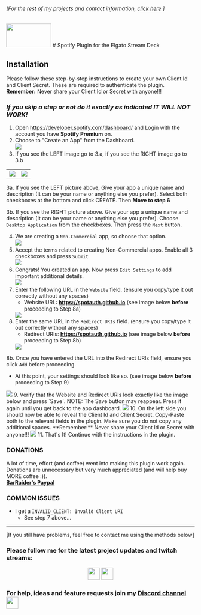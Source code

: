 ###### [For the rest of my projects and contact information, [click here](https://barraider.com) ]

<img src="/images/spotlogo.png" height="63" width="120"/> 
# Spotify Plugin for the Elgato Stream Deck

## Installation
Please follow these step-by-step instructions to create your own Client Id and Client Secret. These are required to authenticate the plugin.  
**Remember:** Never share your Client Id or Secret with anyone!!!

### ***If you skip a step or not do it exactly as indicated IT WILL NOT WORK!***

1. Open <a href="https://developer.spotify.com/dashboard/" target="_blank">https://developer.spotify.com/dashboard/</a> and Login with the account you have **Spotify Premium** on.  
2. Choose to "Create an App" from the Dashboard.  
    <img src="/images/spotauth1.png"/>  
3. If you see the LEFT image go to 3.a, if you see the RIGHT image go to 3.b  

<table>
	<body>
		<tr>
			<td>
				<img src="/images/spotauth2b.png"/>
			</td>
			<td>
				<img src="/images/spotauth2.png"/>
			</td>
		</tr>
	</body>
</table>

   3a. If you see the LEFT picture above, Give your app a unique name and description (It can be your name or anything else you prefer). Select both checkboxes at the bottom and click CREATE. Then <b>Move to step 6</b>  
   
   3b. If you see the RIGHT picture above. Give your app a unique name and description (It can be your name or anything else you prefer). Choose `Desktop Application` from the checkboxes. Then press the `Next` button.  
    
4. We are creating a `Non-Commercial` app, so choose that option.  
    <img src="/images/spotauth3.png"/>  
5. Accept the terms related to creating Non-Commercial apps. Enable all 3 checkboxes and press `Submit`  
    <img src="/images/spotauth4.png"/>  
6. Congrats! You created an app. Now press `Edit Settings` to add important additional details.  
    <img src="/images/spotauth5.png"/>  
7. Enter the following URL in the `Website` field. (ensure you copy/type it out correctly without any spaces)  
   * Website URL: **https://spotauth.github.io** (see image below **before** proceeding to Step 8a)
	<img src="/images/spotapp1.png"/>  
8. Enter the same URL in the `Redirect URIs` field. (ensure you copy/type it out correctly without any spaces)  
   * Redirect URIs: **https://spotauth.github.io** (see image below **before** proceeding to Step 8b)  
    <img src="/images/spotapp2.png"/>  
8b. Once you have entered the URL into the Redirect URIs field, ensure you click `Add` before proceeding.  
   * At this point, your settings should look like so. (see image below **before** proceeding to Step 9)  
   <img src="/images/spotapp3.png"/>  
9. Verify that the Website and Redirect URIs look exactly like the  image below and press `Save`. NOTE: The Save button may reappear. Press it again until you get back to the app dashboard.  
    <img src="/images/spotauth7.png"/>  
10. On the left side you should now be able to reveal the Client Id and Client Secret. Copy-Paste both to the relevant fields in the plugin. Make sure you do not copy any additional spaces.  
**Remember:** Never share your Client Id or Secret with anyone!!!  
    <img src="/images/spotauth8.png"/>  
11. That's It! Continue with the instructions in the plugin.  

### **DONATIONS**  
A lot of time, effort (and coffee) went into making this plugin work again. Donations are unnecessary but very much appreciated (and will help buy MORE coffee :)).  
    <b><a href="https://paypal.me/BarRaider">BarRaider's Paypal</a></b>


### COMMON ISSUES
- I get a `INVALID_CLIENT: Invalid Client URI`
	- See step 7 above...

<hr/>

[If you still have problems, feel free to contact me using the methods below]

### Please follow me for the latest project updates and twitch streams:  
<div align="center">
<a href="https://www.twitch.tv/barraider/" alt="@BarRaider"><img src="/images/twitch.png" height="32" width="32"/></a> 
<a href="https://twitter.com/realBarRaider" alt="@realBarRaider"><img src="/images/brtwit.png" height="32" width="32"/></a> 
</div>

### For help, ideas and feature requests join my [Discord channel](http://discord.barraider.com) <a href="http://discord.barraider.com"><img src="/images/discord.png" class="discord-img" height="32" width="32"></a>

